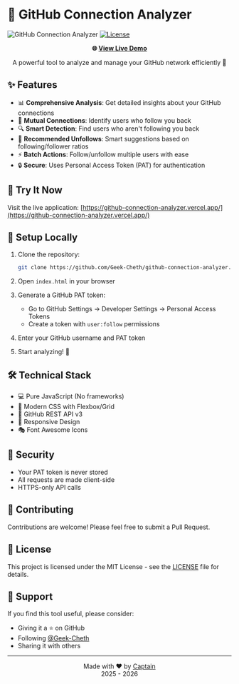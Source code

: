 # 🚀 GitHub Connection Analyzer

![GitHub Connection Analyzer](https://img.shields.io/badge/GitHub-Connection_Analyzer-2ea44f?style=for-the-badge&logo=github)
[![License](https://img.shields.io/badge/License-MIT-blue.svg)](LICENSE)

<div align="center">

**🌐 [View Live Demo](https://github-connection-analyzer.vercel.app/)**

A powerful tool to analyze and manage your GitHub network efficiently 🌟

</div>

## ✨ Features

- 📊 **Comprehensive Analysis**: Get detailed insights about your GitHub connections
- 🤝 **Mutual Connections**: Identify users who follow you back
- 🔍 **Smart Detection**: Find users who aren't following you back
- 🎯 **Recommended Unfollows**: Smart suggestions based on following/follower ratios
- ⚡ **Batch Actions**: Follow/unfollow multiple users with ease
- 🔒 **Secure**: Uses Personal Access Token (PAT) for authentication

## 🚀 Try It Now

Visit the live application: [https://github-connection-analyzer.vercel.app/](https://github-connection-analyzer.vercel.app/)

## 🔧 Setup Locally

1. Clone the repository:
   ```bash
   git clone https://github.com/Geek-Cheth/github-connection-analyzer.git
   ```

2. Open `index.html` in your browser

3. Generate a GitHub PAT token:
   - Go to GitHub Settings → Developer Settings → Personal Access Tokens
   - Create a token with `user:follow` permissions

4. Enter your GitHub username and PAT token

5. Start analyzing! 🎉

## 🛠️ Technical Stack

- 💻 Pure JavaScript (No frameworks)
- 🎨 Modern CSS with Flexbox/Grid
- 🔄 GitHub REST API v3
- 📱 Responsive Design
- 🎭 Font Awesome Icons

## 🔐 Security

- Your PAT token is never stored
- All requests are made client-side
- HTTPS-only API calls

## 🤝 Contributing

Contributions are welcome! Please feel free to submit a Pull Request.

## 📜 License

This project is licensed under the MIT License - see the [LICENSE](LICENSE) file for details.

## 💖 Support

If you find this tool useful, please consider:
- Giving it a ⭐ on GitHub
- Following [@Geek-Cheth](https://github.com/Geek-Cheth)
- Sharing it with others

---

<div align="center">
  Made with ❤️ by <a href="https://github.com/Geek-Cheth">Captain</a>
  <br>
  2025 - 2026
</div>
